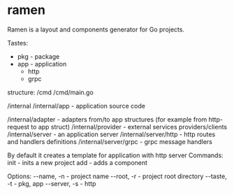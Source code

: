 # ramen

Ramen is a layout and components generator for Go projects.

Tastes:
- pkg - package
- app - application
  - http
  - grpc

structure:
/cmd
/cmd/main.go

/internal
/internal/app - application source code

/internal/adapter - adapters from/to app structures (for example from http-request to app struct)
/internal/provider - external services providers/clients
/internal/server - an application server
/internal/server/http - http routes and handlers definitions 
/internal/server/grpc - grpc message handlers

By default it creates a template for application with http server
Commands:
init - inits a new project
add <component> - adds a component

Options:
--name, -n - project name
--root, -r - project root directory
--taste, -t - pkg, app
--server, -s - http
